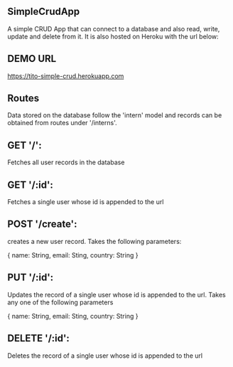 ## SimpleCrudApp
A simple CRUD App that can connect to a database and also read, write, update and delete from it.
It is also hosted on Heroku with the url below:

## DEMO URL
https://tito-simple-crud.herokuapp.com

## Routes
Data stored on the database follow the 'intern' model and records can be obtained from routes under '/interns'.
## GET '/':
Fetches all user records in the database

## GET '/:id':
Fetches a single user whose id is appended to the url

## POST '/create':
creates a new user record. Takes the following parameters:

{
    name: String,
    email: Sting,
    country: String
}

## PUT '/:id':
Updates the record of a single user whose id is appended to the url.
Takes any one of the following parameters

{
    name: String,
    email: Sting,
    country: String
}
## DELETE '/:id':
Deletes the record of a single user whose id is appended to the url

